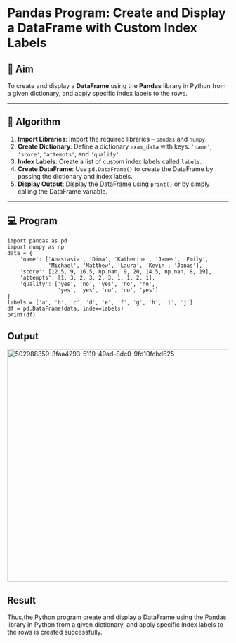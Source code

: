 # Pandas Program: Create and Display a DataFrame with Custom Index Labels

## 🎯 Aim

To create and display a **DataFrame** using the **Pandas** library in Python from a given dictionary, and apply specific index labels to the rows.

---

## 🧠 Algorithm

1. **Import Libraries**: Import the required libraries – `pandas` and `numpy`.
2. **Create Dictionary**: Define a dictionary `exam_data` with keys: `'name'`, `'score'`, `'attempts'`, and `'qualify'`.
3. **Index Labels**: Create a list of custom index labels called `labels`.
4. **Create DataFrame**: Use `pd.DataFrame()` to create the DataFrame by passing the dictionary and index labels.
5. **Display Output**: Display the DataFrame using `print()` or by simply calling the DataFrame variable.

---

## 💻 Program
```
import pandas as pd
import numpy as np
data = {
    'name': ['Anastasia', 'Dima', 'Katherine', 'James', 'Emily', 
             'Michael', 'Matthew', 'Laura', 'Kevin', 'Jonas'],
    'score': [12.5, 9, 16.5, np.nan, 9, 20, 14.5, np.nan, 8, 19],
    'attempts': [1, 3, 2, 3, 2, 3, 1, 1, 2, 1],
    'qualify': ['yes', 'no', 'yes', 'no', 'no', 
                'yes', 'yes', 'no', 'no', 'yes']
}
labels = ['a', 'b', 'c', 'd', 'e', 'f', 'g', 'h', 'i', 'j']
df = pd.DataFrame(data, index=labels)
print(df)
```
## Output
<img width="1201" height="528" alt="502988359-3faa4293-5119-49ad-8dc0-9fd10fcbd625" src="https://github.com/user-attachments/assets/a010338f-c25c-4383-858f-fd622fc33143" />



## Result
Thus,the Python program create and display a DataFrame using the Pandas library in Python from a given dictionary, and apply specific index labels to the rows is created successfully.
